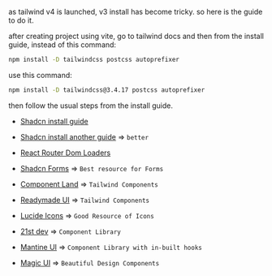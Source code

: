 as tailwind v4 is launched, v3 install has become tricky.
so here is the guide to do it.

after creating project using vite, go to tailwind docs and then from the install guide, instead of this command:

```bash
npm install -D tailwindcss postcss autoprefixer
```

use this command:

```bash
npm install -D tailwindcss@3.4.17 postcss autoprefixer
```

then follow the usual steps from the install guide.

- [Shadcn install guide](https://medium.com/@mohammadkaifm/how-to-set-up-vite-react-project-without-typescript-to-use-shadcn-ecc6c1dffce3)
- [Shadcn install another guide](https://kizito917.hashnode.dev/how-to-setup-shadcnui-in-a-react-application-without-typescript) => `better`

- [React Router Dom Loaders](https://dev.to/shaancodes/a-brief-intro-about-loaders-in-react-router-54d)
- [Shadcn Forms](https://ui.shadcn.com/docs/components/form) => `Best resource for Forms`
- [Component Land](https://componentland.com/) => `Tailwind Components`
- [Readymade UI](https://readymadeui.com/) => `Tailwind Components`
- [Lucide Icons](https://lucide.dev/) => `Good Resource of Icons`
- [21st dev](https://21st.dev/?tab=components&sort=recommended) => `Component Library`
- [Mantine UI](https://mantine.dev/) => `Component Library with in-built hooks`
- [Magic UI](https://magicui.design/) => `Beautiful Design Components`

